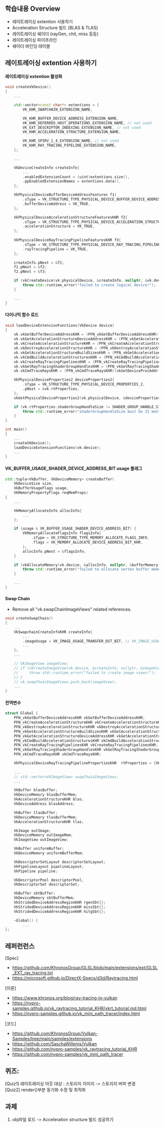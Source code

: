 ## 학습내용 Overview
- 레이트레이싱 extention 사용하기
- Acceleration Structure 빌드 (BLAS & TLAS)
- 레이트레이싱 쉐이더 (rayGen, chit, miss 등등)
- 레이트레이싱 파이프라인
- 쉐이더 바인딩 테이블


## 레이트레이싱 extention 사용하기

#### 레이트레이싱 extention 활성화
```cpp
void createVkDevice()
{
    ...

    std::vector<const char*> extentions = { 
        VK_KHR_SWAPCHAIN_EXTENSION_NAME, 

        VK_KHR_BUFFER_DEVICE_ADDRESS_EXTENSION_NAME,
        VK_KHR_DEFERRED_HOST_OPERATIONS_EXTENSION_NAME, // not used
        VK_EXT_DESCRIPTOR_INDEXING_EXTENSION_NAME, // not used
        VK_KHR_ACCELERATION_STRUCTURE_EXTENSION_NAME,

        VK_KHR_SPIRV_1_4_EXTENSION_NAME, // not used
        VK_KHR_RAY_TRACING_PIPELINE_EXTENSION_NAME,
    };

    ...

    VkDeviceCreateInfo createInfo{
        ...
        .enabledExtensionCount = (uint)extentions.size(),
        .ppEnabledExtensionNames = extentions.data(),
    };

    VkPhysicalDeviceBufferDeviceAddressFeatures f1{
        .sType = VK_STRUCTURE_TYPE_PHYSICAL_DEVICE_BUFFER_DEVICE_ADDRESS_FEATURES,
        .bufferDeviceAddress = VK_TRUE,
    };

	VkPhysicalDeviceAccelerationStructureFeaturesKHR f2{
        .sType = VK_STRUCTURE_TYPE_PHYSICAL_DEVICE_ACCELERATION_STRUCTURE_FEATURES_KHR,
        .accelerationStructure = VK_TRUE,
    };
	
    VkPhysicalDeviceRayTracingPipelineFeaturesKHR f3{
        .sType = VK_STRUCTURE_TYPE_PHYSICAL_DEVICE_RAY_TRACING_PIPELINE_FEATURES_KHR,
        .rayTracingPipeline = VK_TRUE,
    }; 

    createInfo.pNext = &f1;
    f1.pNext = &f2;
    f2.pNext = &f3;

    if (vkCreateDevice(vk.physicalDevice, &createInfo, nullptr, &vk.device) != VK_SUCCESS) {
        throw std::runtime_error("failed to create logical device!");
    }

    ...
}
```

#### 다이나믹 함수 로드
```cpp
void loadDeviceExtensionFunctions(VkDevice device)
{
    vk.vkGetBufferDeviceAddressKHR = (PFN_vkGetBufferDeviceAddressKHR)(vkGetDeviceProcAddr(device, "vkGetBufferDeviceAddressKHR"));
    vk.vkGetAccelerationStructureDeviceAddressKHR = (PFN_vkGetAccelerationStructureDeviceAddressKHR)(vkGetDeviceProcAddr(device, "vkGetAccelerationStructureDeviceAddressKHR"));
    vk.vkCreateAccelerationStructureKHR = (PFN_vkCreateAccelerationStructureKHR)(vkGetDeviceProcAddr(device, "vkCreateAccelerationStructureKHR"));
    vk.vkDestroyAccelerationStructureKHR = (PFN_vkDestroyAccelerationStructureKHR)(vkGetDeviceProcAddr(device, "vkDestroyAccelerationStructureKHR"));
    vk.vkGetAccelerationStructureBuildSizesKHR = (PFN_vkGetAccelerationStructureBuildSizesKHR)(vkGetDeviceProcAddr(device, "vkGetAccelerationStructureBuildSizesKHR"));
    vk.vkCmdBuildAccelerationStructuresKHR = (PFN_vkCmdBuildAccelerationStructuresKHR)(vkGetDeviceProcAddr(device, "vkCmdBuildAccelerationStructuresKHR"));
    vk.vkCreateRayTracingPipelinesKHR = (PFN_vkCreateRayTracingPipelinesKHR)(vkGetDeviceProcAddr(device, "vkCreateRayTracingPipelinesKHR"));
	vk.vkGetRayTracingShaderGroupHandlesKHR = (PFN_vkGetRayTracingShaderGroupHandlesKHR)(vkGetDeviceProcAddr(device, "vkGetRayTracingShaderGroupHandlesKHR"));
    vk.vkCmdTraceRaysKHR = (PFN_vkCmdTraceRaysKHR)(vkGetDeviceProcAddr(device, "vkCmdTraceRaysKHR"));

    VkPhysicalDeviceProperties2 deviceProperties2{
        .sType = VK_STRUCTURE_TYPE_PHYSICAL_DEVICE_PROPERTIES_2,
        .pNext = &vk.rtProperties,
    };
	vkGetPhysicalDeviceProperties2(vk.physicalDevice, &deviceProperties2);

    if (vk.rtProperties.shaderGroupHandleSize != SHADER_GROUP_HANDLE_SIZE) {
        throw std::runtime_error("shaderGroupHandleSize must be 32 mentioned in the vulakn spec (Table 69. Required Limits)!");
    }
}

int main()
{
    ...
    createVkDevice();
    loadDeviceExtensionFunctions(vk.device);
    ...
}
```

#### VK_BUFFER_USAGE_SHADER_DEVICE_ADDRESS_BIT usage 플래그
```cpp
std::tuple<VkBuffer, VkDeviceMemory> createBuffer(
    VkDeviceSize size, 
    VkBufferUsageFlags usage, 
    VkMemoryPropertyFlags reqMemProps)
{
    ...

    VkMemoryAllocateInfo allocInfo{
        ...
    };

    if (usage & VK_BUFFER_USAGE_SHADER_DEVICE_ADDRESS_BIT) {
        VkMemoryAllocateFlagsInfo flagsInfo{
            .sType = VK_STRUCTURE_TYPE_MEMORY_ALLOCATE_FLAGS_INFO,
            .flags = VK_MEMORY_ALLOCATE_DEVICE_ADDRESS_BIT_KHR,
        };
        allocInfo.pNext = &flagsInfo;
    }

    if (vkAllocateMemory(vk.device, &allocInfo, nullptr, &bufferMemory) != VK_SUCCESS) {
        throw std::runtime_error("failed to allocate vertex buffer memory!");
    }

    ...
}
```

#### Swap Chain
- Remove all "vk.swapChainImageViews" related references.
```cpp
void createSwapChain()
{
    ...
    VkSwapchainCreateInfoKHR createInfo{
        ...
        .imageUsage = VK_IMAGE_USAGE_TRANSFER_DST_BIT, // VK_IMAGE_USAGE_COLOR_ATTACHMENT_BIT,
        ...
    };
    ...

    // VkImageView imageView;
    // if (vkCreateImageView(vk.device, &createInfo, nullptr, &imageView) != VK_SUCCESS) {
    //     throw std::runtime_error("failed to create image views!");
    // }
    // vk.swapChainImageViews.push_back(imageView);
    ...
}
```

#### 전역변수
```cpp
struct Global {
    PFN_vkGetBufferDeviceAddressKHR vkGetBufferDeviceAddressKHR;
    PFN_vkCreateAccelerationStructureKHR vkCreateAccelerationStructureKHR;
    PFN_vkDestroyAccelerationStructureKHR vkDestroyAccelerationStructureKHR;
    PFN_vkGetAccelerationStructureBuildSizesKHR vkGetAccelerationStructureBuildSizesKHR;
    PFN_vkGetAccelerationStructureDeviceAddressKHR vkGetAccelerationStructureDeviceAddressKHR;
    PFN_vkCmdBuildAccelerationStructuresKHR vkCmdBuildAccelerationStructuresKHR;
    PFN_vkCreateRayTracingPipelinesKHR vkCreateRayTracingPipelinesKHR;
	PFN_vkGetRayTracingShaderGroupHandlesKHR vkGetRayTracingShaderGroupHandlesKHR;
    PFN_vkCmdTraceRaysKHR vkCmdTraceRaysKHR;

	VkPhysicalDeviceRayTracingPipelinePropertiesKHR  rtProperties = {VK_STRUCTURE_TYPE_PHYSICAL_DEVICE_RAY_TRACING_PIPELINE_PROPERTIES_KHR};
    
    ...
    // std::vector<VkImageView> swapChainImageViews;
    ...

    VkBuffer blasBuffer;
    VkDeviceMemory blasBufferMem;
    VkAccelerationStructureKHR blas;
    VkDeviceAddress blasAddress;

    VkBuffer tlasBuffer;
    VkDeviceMemory tlasBufferMem;
    VkAccelerationStructureKHR tlas;

    VkImage outImage;
    VkDeviceMemory outImageMem;
    VkImageView outImageView;

    VkBuffer uniformBuffer;
    VkDeviceMemory uniformBufferMem;

    VkDescriptorSetLayout descriptorSetLayout;
    VkPipelineLayout pipelineLayout;
    VkPipeline pipeline;

    VkDescriptorPool descriptorPool;
    VkDescriptorSet descriptorSet;

    VkBuffer sbtBuffer;
    VkDeviceMemory sbtBufferMem;
    VkStridedDeviceAddressRegionKHR rgenSbt{};
    VkStridedDeviceAddressRegionKHR missSbt{};
    VkStridedDeviceAddressRegionKHR hitgSbt{};

    ~Global() {
        ...
};
```


## 레퍼런런스
[Spec]
- https://github.com/KhronosGroup/GLSL/blob/main/extensions/ext/GLSL_EXT_ray_tracing.txt
- https://microsoft.github.io/DirectX-Specs/d3d/Raytracing.html

[이론]
- https://www.khronos.org/blog/ray-tracing-in-vulkan
- https://nvpro-samples.github.io/vk_raytracing_tutorial_KHR/vkrt_tutorial.md.html
- https://nvpro-samples.github.io/vk_mini_path_tracer/index.html

[코드]
- https://github.com/KhronosGroup/Vulkan-Samples/tree/main/samples/extensions
- https://github.com/SaschaWillems/Vulkan
- https://github.com/nvpro-samples/vk_raytracing_tutorial_KHR
- https://github.com/nvpro-samples/vk_mini_path_tracer



## 퀴즈:
[Quiz1] 레이트레이싱 아웃 대상 : 스토리지 이미지 -> 스토리지 버퍼 변경  
[Quiz2] render()부분 동기화 수정 및 최적화

## 과제
1. obj파일 로드 -> Acceleration structure 빌드 성공하기
